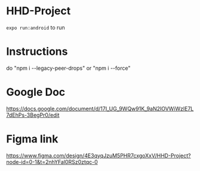 # HHD-Project

`expo run:android` to run

# Instructions

do "npm i --legacy-peer-drops" or "npm i --force"

# Google Doc

https://docs.google.com/document/d/17I_UG_9WQw91K_9aN2IOVWiWzlE7L7dEhPs-3BegPr0/edit

# Figma link

https://www.figma.com/design/4E3qyqJzuM5PHR7cxgoXxV/HHD-Project?node-id=0-1&t=2nhYFal0RSz0ztqc-0
